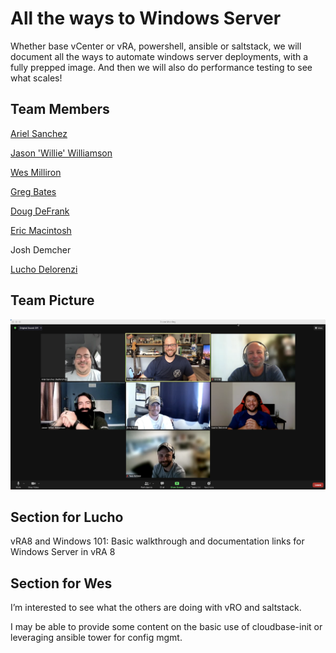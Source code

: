 # All the ways to Windows Server
Whether base vCenter or vRA, powershell, ansible or saltstack, we will document all the ways to automate windows server deployments, with a fully prepped image. And then we will also do performance testing to see what scales!

## Team Members

[Ariel Sanchez](https://twitter.com/arielsanchezmor)

[Jason 'Willie' Williamson](https://twitter.com/adminwillie)

[Wes Milliron](https://twitter.com/wesmilliron)

[Greg Bates](https://twitter.com/pensrule82)

[Doug DeFrank](https://twitter.com/dougdefrank)

[Eric Macintosh](https://twitter.com/this_emac)

Josh Demcher

[Lucho Delorenzi](https://twitter.com/lgdelorenzi)


## Team Picture

![team pic](https://github.com/vmwcode2021windows/all-the-ways-to-windows-server/blob/main/windows%20gets%20no%20love.png)


## Section for Lucho

vRA8 and Windows 101: Basic walkthrough and documentation links for Windows Server in vRA 8


## Section for Wes

I’m interested to see what the others are doing with vRO and saltstack. 


I may be able to provide some content on the basic use of cloudbase-init or leveraging ansible tower for config mgmt.




